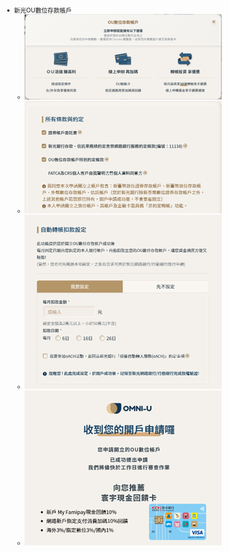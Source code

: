 - 新光OU數位存款帳戶
	- ![image.png](../assets/image_1677427280514_0.png)
	- ![image.png](../assets/image_1677429601265_0.png)
	- ![image.png](../assets/image_1677430287151_0.png)
	- ![image.png](../assets/image_1677431675737_0.png)